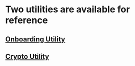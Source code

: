 # Two utilities are available for reference
## [Onboarding Utility](onboarding.md)
## [Crypto Utility](crypto.md)
